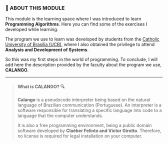 ### :page_facing_up:  ABOUT THIS MODULE

This module is the learning space where I was introduced to learn **Programming Algorithms**. Here you can find some of the exercises I developed while learning.

The program we use to learn was developed by students from the [Catholic University of Brasília (UCB)](https://ucb.catolica.edu.br/portal/), where I also obtained the privilege to attend **Analysis and Development of Systems**.

So this was my first steps in the world of programming. To conclude, I will add here the description provided by the faculty about the program we use, **CALANGO**.

---

> #### What is CALANGO? :mag:
>
> **Calango** is a pseudocode interpreter being based on the natural language of Brazilian communication (Portuguese). An interpreter is a software responsible for translating a specific language into code to a language that the computer understands.
>
> It is also a free programming environment, being a public domain software developed by **Claéber Felinto and Victor Girotto**. Therefore, no license is required for legal installation on your computer.
